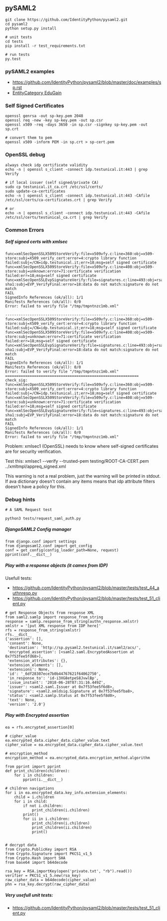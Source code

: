 pySAML2
-------

````
git clone https://github.com/IdentityPython/pysaml2.git
cd pysaml2
python setup.py install

# unit tests
cd tests
pip install -r test_requirements.txt 

# run tests
py.test

````

### pySAML2 examples

- https://github.com/IdentityPython/pysaml2/blob/master/doc/examples/sp.rst
- [EntityCategory EduGain](https://github.com/IdentityPython/pysaml2/blob/master/example/sp-wsgi/sp_conf.py.example)


### Self Signed Certificates
````
openssl genrsa -out sp-key.pem 2048
openssl req -new -key sp-key.pem -out sp.csr
openssl x509 -req -days 3650 -in sp.csr -signkey sp-key.pem -out sp.crt

# convert them to pem
openssl x509 -inform PEM -in sp.crt > sp-cert.pem
````

### OpenSSL debug

````
always check idp certificate validity
echo -n | openssl s_client -connect idp.testunical.it:443 | grep Verify

# if local issuer (self signed/private CA)
sudo cp testunical.it_ca.crt /etc/ssl/certs/
sudo update-ca-certificates
echo -n | openssl s_client -connect idp.testunical.it:443 -CAfile /etc/ssl/certs/ca-certificates.crt | grep Verify

# or
echo -n | openssl s_client -connect idp.testunical.it:443 -CAfile /etc/ssl/certs/testunical_ca.crt | grep Verify

````


### Common Errors

##### Self signed certs with xmlsec
````
func=xmlSecOpenSSLX509StoreVerify:file=x509vfy.c:line=360:obj=x509-store:subj=X509_verify_cert:error=4:crypto library function failed:subj=/CN=idp.testunical.it;err=18;msg=self signed certificate
func=xmlSecOpenSSLX509StoreVerify:file=x509vfy.c:line=408:obj=x509-store:subj=unknown:error=71:certificate verification failed:err=18;msg=self signed certificate
func=xmlSecOpenSSLEvpSignatureVerify:file=signatures.c:line=493:obj=rsa-sha1:subj=EVP_VerifyFinal:error=18:data do not match:signature do not match
FAIL
SignedInfo References (ok/all): 1/1
Manifests References (ok/all): 0/0
Error: failed to verify file "/tmp/tmpntnzc1mb.xml"

------------------------------------------------------------
func=xmlSecOpenSSLX509StoreVerify:file=x509vfy.c:line=360:obj=x509-store:subj=X509_verify_cert:error=4:crypto library function failed:subj=/CN=idp.testunical.it;err=18;msg=self signed certificate
func=xmlSecOpenSSLX509StoreVerify:file=x509vfy.c:line=408:obj=x509-store:subj=unknown:error=71:certificate verification failed:err=18;msg=self signed certificate
func=xmlSecOpenSSLEvpSignatureVerify:file=signatures.c:line=493:obj=rsa-sha1:subj=EVP_VerifyFinal:error=18:data do not match:signature do not match
FAIL
SignedInfo References (ok/all): 1/1
Manifests References (ok/all): 0/0
Error: failed to verify file "/tmp/tmpntnzc1mb.xml"
============================================================
check_sig: func=xmlSecOpenSSLX509StoreVerify:file=x509vfy.c:line=360:obj=x509-store:subj=X509_verify_cert:error=4:crypto library function failed:subj=/CN=idp.testunical.it;err=18;msg=self signed certificate
func=xmlSecOpenSSLX509StoreVerify:file=x509vfy.c:line=408:obj=x509-store:subj=unknown:error=71:certificate verification failed:err=18;msg=self signed certificate
func=xmlSecOpenSSLEvpSignatureVerify:file=signatures.c:line=493:obj=rsa-sha1:subj=EVP_VerifyFinal:error=18:data do not match:signature do not match
FAIL
SignedInfo References (ok/all): 1/1
Manifests References (ok/all): 0/0
Error: failed to verify file "/tmp/tmpntnzc1mb.xml"

````
Problem: xmlsec1 (OpenSSL) needs to know where self-signed certificates are for security verification.

Test this:
 xmlsec1  --verify --trusted-pem testing/ROOT-CA-CERT.pem ../xmltmpl/appreq_signed.xml 

This warning is not a real problem, just the warning will be printed in stdout.
If ava dictionary doesn't contain any items means that idp attribute filters doesn't have a policy for this.


### Debug hints

````
# A SAML Request test

python3 tests/request_saml_auth.py
````

##### DjangoSAML2 Config manager
````
from django.conf import settings
from djangosaml2.conf import get_config
conf = get_config(config_loader_path=None, request)
pprint(conf.__dict__)
````

##### Play with a response objects (it cames from IDP)
Usefull tests:
 - https://github.com/IdentityPython/pysaml2/blob/master/tests/test_44_authnresp.py
 - https://github.com/IdentityPython/pysaml2/blob/master/tests/test_51_client.py

````
# get Response Objects from response XML
from saml2.samlp import response_from_string
response = samlp.response_from_string(authn_response.xmlstr)
xmlstr = '[put XML response from IDP here]'
rfs = response_from_string(xmlstr)
rfs.__dict__
{'assertion': [],
 'consent': None,
 'destination': 'http://sp.pysaml2.testunical.it/saml2/acs/',
 'encrypted_assertion': [<saml2.saml.EncryptedAssertion at 0x7f53fee5fd68>],
 'extension_attributes': {},
 'extension_elements': [],
 'extensions': None,
 'id': '_6df28307ece7b0b44767621f64062750',
 'in_response_to': 'id-i3XG8etpeS8JvwlBp',
 'issue_instant': '2018-06-28T07:31:16.449Z',
 'issuer': <saml2.saml.Issuer at 0x7f53fee5f6d8>,
 'signature': <saml2.xmldsig.Signature at 0x7f53fee5fba8>,
 'status': <saml2.samlp.Status at 0x7f53fee5f8d0>,
 'text': None,
 'version': '2.0'}
````

##### Play with Encrypted assertion

````
ea = rfs.encrypted_assertion[0]

# cipher_value
ea.encrypted_data.cipher_data.cipher_value.text
cipher_value = ea.encrypted_data.cipher_data.cipher_value.text

# encryption_method
encryption_method = ea.encrypted_data.encryption_method.algorithm

from pprint import pprint
def print_children(children):
    for i in children:
        pprint(i.__dict__)

# children navigations
for i in ea.encrypted_data.key_info.extension_elements:
    child = i.children
    for i in child:
        if not i.children:
            print_children(i.children)
        print()
        for ii in i.children:
            print_children(i.children)
            print_children(ii.children)
            print()


# decrypt data
from Crypto.PublicKey import RSA
from Crypto.Signature import PKCS1_v1_5
from Crypto.Hash import SHA
from base64 import b64decode

rsa_key = RSA.importKey(open('private.txt', "rb").read())
verifier = PKCS1_v1_5.new(rsa_key)
raw_cipher_data = b64decode(cipher_value)
phn = rsa_key.decrypt(raw_cipher_data)

````

##### Very usefull unit tests:
 - https://github.com/IdentityPython/pysaml2/blob/master/tests/test_51_client.py
